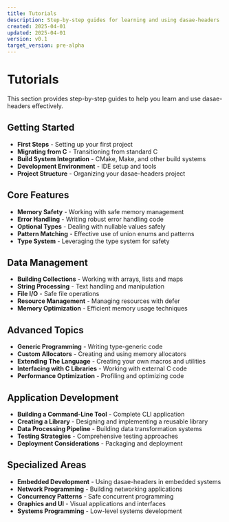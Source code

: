 ```yaml
---
title: Tutorials
description: Step-by-step guides for learning and using dasae-headers
created: 2025-04-01
updated: 2025-04-01
version: v0.1
target_version: pre-alpha
---
```


# Tutorials

This section provides step-by-step guides to help you learn and use dasae-headers effectively.

## Getting Started

- **First Steps** - Setting up your first project
- **Migrating from C** - Transitioning from standard C
- **Build System Integration** - CMake, Make, and other build systems
- **Development Environment** - IDE setup and tools
- **Project Structure** - Organizing your dasae-headers project

## Core Features

- **Memory Safety** - Working with safe memory management
- **Error Handling** - Writing robust error handling code
- **Optional Types** - Dealing with nullable values safely
- **Pattern Matching** - Effective use of union enums and patterns
- **Type System** - Leveraging the type system for safety

## Data Management

- **Building Collections** - Working with arrays, lists and maps
- **String Processing** - Text handling and manipulation
- **File I/O** - Safe file operations
- **Resource Management** - Managing resources with defer
- **Memory Optimization** - Efficient memory usage techniques

## Advanced Topics

- **Generic Programming** - Writing type-generic code
- **Custom Allocators** - Creating and using memory allocators
- **Extending The Language** - Creating your own macros and utilities
- **Interfacing with C Libraries** - Working with external C code
- **Performance Optimization** - Profiling and optimizing code

## Application Development

- **Building a Command-Line Tool** - Complete CLI application
- **Creating a Library** - Designing and implementing a reusable library
- **Data Processing Pipeline** - Building data transformation systems
- **Testing Strategies** - Comprehensive testing approaches
- **Deployment Considerations** - Packaging and deployment

## Specialized Areas

- **Embedded Development** - Using dasae-headers in embedded systems
- **Network Programming** - Building networking applications
- **Concurrency Patterns** - Safe concurrent programming
- **Graphics and UI** - Visual applications and interfaces
- **Systems Programming** - Low-level systems development
